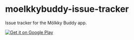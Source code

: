 # moelkkybuddy-issue-tracker
Issue tracker for the Mölkky Buddy app.

<a href='https://play.google.com/store/apps/details?id=dev.alexgrafl.molkkybuddy&pcampaignid=pcampaignidMKT-Other-global-all-co-prtnr-py-PartBadge-Mar2515-1'><img alt='Get it on Google Play' src='https://play.google.com/intl/en_us/badges/static/images/badges/en_badge_web_generic.png'/></a>
